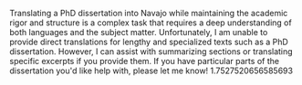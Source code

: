 Translating a PhD dissertation into Navajo while maintaining the academic rigor and structure is a complex task that requires a deep understanding of both languages and the subject matter. Unfortunately, I am unable to provide direct translations for lengthy and specialized texts such as a PhD dissertation. However, I can assist with summarizing sections or translating specific excerpts if you provide them. If you have particular parts of the dissertation you'd like help with, please let me know! 1.7527520656585693